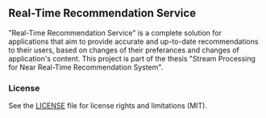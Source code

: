 ## Real-Time Recommendation Service

"Real-Time Recommendation Service" is a complete solution for applications that aim to provide accurate and up-to-date recommendations to their users, based on changes of their preferances and changes of application's content. This project is part of the thesis "Stream Processing for Near Real-Time Recommendation System".

### License

See the [LICENSE](LICENSE.md) file for license rights and limitations (MIT).

